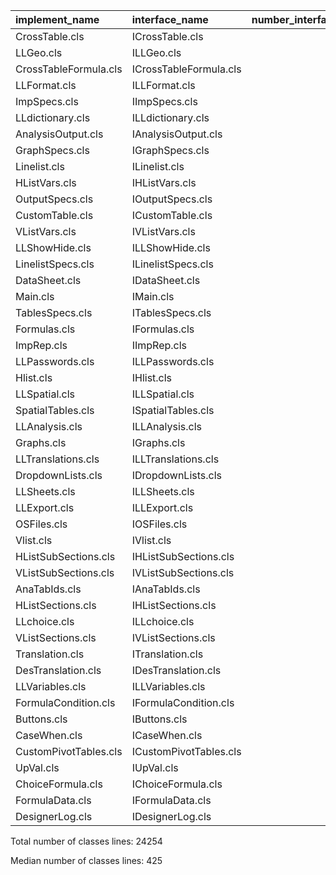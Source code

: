 

|implement_name        |interface_name         | number_interface_lines| number_implement_lines| tot_number_lines|
|:---------------------|:----------------------|----------------------:|----------------------:|----------------:|
|CrossTable.cls        |ICrossTable.cls        |                     56|                   1393|             1449|
|LLGeo.cls             |ILLGeo.cls             |                     78|                   1037|             1115|
|CrossTableFormula.cls |ICrossTableFormula.cls |                     21|                   1060|             1081|
|LLFormat.cls          |ILLFormat.cls          |                     85|                    886|              971|
|ImpSpecs.cls          |IImpSpecs.cls          |                     32|                    923|              955|
|LLdictionary.cls      |ILLdictionary.cls      |                     78|                    800|              878|
|AnalysisOutput.cls    |IAnalysisOutput.cls    |                     25|                    809|              834|
|GraphSpecs.cls        |IGraphSpecs.cls        |                     45|                    776|              821|
|Linelist.cls          |ILinelist.cls          |                     46|                    765|              811|
|HListVars.cls         |IHListVars.cls         |                     21|                    784|              805|
|OutputSpecs.cls       |IOutputSpecs.cls       |                     26|                    778|              804|
|CustomTable.cls       |ICustomTable.cls       |                     51|                    670|              721|
|VListVars.cls         |IVListVars.cls         |                     20|                    655|              675|
|LLShowHide.cls        |ILLShowHide.cls        |                     30|                    618|              648|
|LinelistSpecs.cls     |ILinelistSpecs.cls     |                     48|                    597|              645|
|DataSheet.cls         |IDataSheet.cls         |                     69|                    555|              624|
|Main.cls              |IMain.cls              |                     42|                    513|              555|
|TablesSpecs.cls       |ITablesSpecs.cls       |                     53|                    476|              529|
|Formulas.cls          |IFormulas.cls          |                     37|                    488|              525|
|ImpRep.cls            |IImpRep.cls            |                     54|                    414|              468|
|LLPasswords.cls       |ILLPasswords.cls       |                     47|                    413|              460|
|Hlist.cls             |IHlist.cls             |                     20|                    438|              458|
|LLSpatial.cls         |ILLSpatial.cls         |                     31|                    411|              442|
|SpatialTables.cls     |ISpatialTables.cls     |                     20|                    419|              439|
|LLAnalysis.cls        |ILLAnalysis.cls        |                     26|                    399|              425|
|Graphs.cls            |IGraphs.cls            |                     42|                    368|              410|
|LLTranslations.cls    |ILLTranslations.cls    |                     31|                    335|              366|
|DropdownLists.cls     |IDropdownLists.cls     |                     33|                    307|              340|
|LLSheets.cls          |ILLSheets.cls          |                     48|                    288|              336|
|LLExport.cls          |ILLExport.cls          |                     49|                    259|              308|
|OSFiles.cls           |IOSFiles.cls           |                     37|                    268|              305|
|Vlist.cls             |IVlist.cls             |                     23|                    282|              305|
|HListSubSections.cls  |IHListSubSections.cls  |                     26|                    272|              298|
|VListSubSections.cls  |IVListSubSections.cls  |                     26|                    268|              294|
|AnaTabIds.cls         |IAnaTabIds.cls         |                     19|                    272|              291|
|HListSections.cls     |IHListSections.cls     |                     29|                    260|              289|
|LLchoice.cls          |ILLchoice.cls          |                     45|                    237|              282|
|VListSections.cls     |IVListSections.cls     |                     27|                    249|              276|
|Translation.cls       |ITranslation.cls       |                     28|                    229|              257|
|DesTranslation.cls    |IDesTranslation.cls    |                     23|                    224|              247|
|LLVariables.cls       |ILLVariables.cls       |                     38|                    191|              229|
|FormulaCondition.cls  |IFormulaCondition.cls  |                     27|                    186|              213|
|Buttons.cls           |IButtons.cls           |                     26|                    185|              211|
|CaseWhen.cls          |ICaseWhen.cls          |                     22|                    172|              194|
|CustomPivotTables.cls |ICustomPivotTables.cls |                     27|                    142|              169|
|UpVal.cls             |IUpVal.cls             |                     24|                    134|              158|
|ChoiceFormula.cls     |IChoiceFormula.cls     |                     34|                    123|              157|
|FormulaData.cls       |IFormulaData.cls       |                     21|                    124|              145|
|DesignerLog.cls       |IDesignerLog.cls       |                     18|                     18|               36|


Total number of classes lines: 24254

Median number of classes lines: 425
